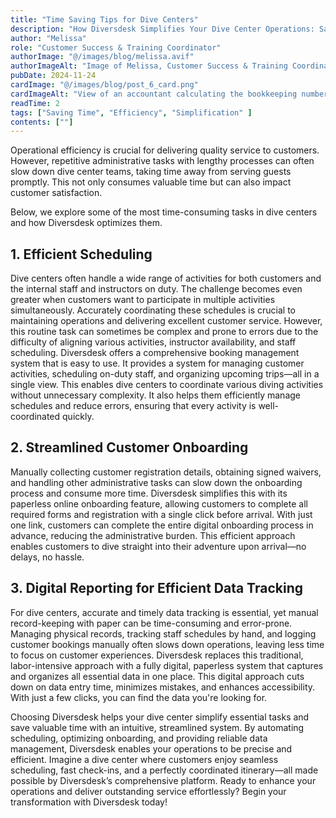 ```yaml
---
title: "Time Saving Tips for Dive Centers"
description: "How Diversdesk Simplifies Your Dive Center Operations: Saving Time on Essential Tasks"
author: "Melissa"
role: "Customer Success & Training Coordinator"
authorImage: "@/images/blog/melissa.avif"
authorImageAlt: "Image of Melissa, Customer Success & Training Coordinator"
pubDate: 2024-11-24
cardImage: "@/images/blog/post_6_card.png"
cardImageAlt: "View of an accountant calculating the bookkeeping numbers"
readTime: 2
tags: ["Saving Time", "Efficiency", "Simplification" ]
contents: [""]
---
```


Operational efficiency is crucial for delivering quality service to customers. However, repetitive administrative tasks with lengthy processes can often slow down dive center teams, taking time away from serving guests promptly. This not only consumes valuable time but can also impact customer satisfaction.

Below, we explore some of the most time-consuming tasks in dive centers and how Diversdesk optimizes them.

## 1. Efficient Scheduling
Dive centers often handle a wide range of activities for both customers and the internal staff and instructors on duty. The challenge becomes even greater when customers want to participate in multiple activities simultaneously. Accurately coordinating these schedules is crucial to maintaining operations and delivering excellent customer service. However, this routine task can sometimes be complex and prone to errors due to the difficulty of aligning various activities, instructor availability, and staff scheduling.
Diversdesk offers a comprehensive booking management system that is easy to use. It provides a system for managing customer activities, scheduling on-duty staff, and organizing upcoming trips—all in a single view. This enables dive centers to coordinate various diving activities without unnecessary complexity. It also helps them efficiently manage schedules and reduce errors, ensuring that every activity is well-coordinated quickly.

## 2. Streamlined Customer Onboarding
Manually collecting customer registration details, obtaining signed waivers, and handling other administrative tasks can slow down the onboarding process and consume more time.
Diversdesk simplifies this with its paperless online onboarding feature, allowing customers to complete all required forms and registration with a single click before arrival. With just one link, customers can complete the entire digital onboarding process in advance, reducing the administrative burden. This efficient approach enables customers to dive straight into their adventure upon arrival—no delays, no hassle.

## 3. Digital Reporting for Efficient Data Tracking
For dive centers, accurate and timely data tracking is essential, yet manual record-keeping with paper can be time-consuming and error-prone. Managing physical records, tracking staff schedules by hand, and logging customer bookings manually often slows down operations, leaving less time to focus on customer experiences. Diversdesk replaces this traditional, labor-intensive approach with a fully digital, paperless system that captures and organizes all essential data in one place. This digital approach cuts down on data entry time, minimizes mistakes, and enhances accessibility. With just a few clicks, you can find the data you're looking for.

Choosing Diversdesk helps your dive center simplify essential tasks and save valuable time with an intuitive, streamlined system. By automating scheduling, optimizing onboarding, and providing reliable data management, Diversdesk enables your operations to be precise and efficient. Imagine a dive center where customers enjoy seamless scheduling, fast check-ins, and a perfectly coordinated itinerary—all made possible by Diversdesk’s comprehensive platform. Ready to enhance your operations and deliver outstanding service effortlessly? Begin your transformation with Diversdesk today!